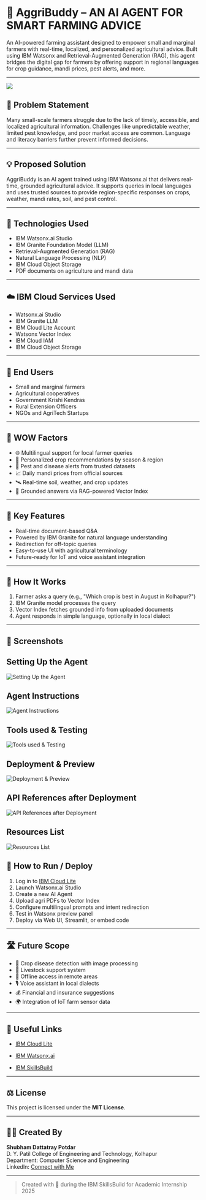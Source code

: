 # 🌾 AggriBuddy – AN AI AGENT FOR SMART FARMING ADVICE


An AI-powered farming assistant designed to empower small and marginal farmers with real-time, localized, and personalized agricultural advice. Built using IBM Watsonx and Retrieval-Augmented Generation (RAG), this agent bridges the digital gap for farmers by offering support in regional languages for crop guidance, mandi prices, pest alerts, and more.

---
![](farmai.png)

## 🧩 Problem Statement

Many small-scale farmers struggle due to the lack of timely, accessible, and localized agricultural information. Challenges like unpredictable weather, limited pest knowledge, and poor market access are common. Language and literacy barriers further prevent informed decisions.

---

## 💡 Proposed Solution

AggriBuddy is an AI agent trained using IBM Watsonx.ai that delivers real-time, grounded agricultural advice. It supports queries in local languages and uses trusted sources to provide region-specific responses on crops, weather, mandi rates, soil, and pest control.

---

## 🧠 Technologies Used

- IBM Watsonx.ai Studio  
- IBM Granite Foundation Model (LLM)  
- Retrieval-Augmented Generation (RAG)  
- Natural Language Processing (NLP)  
- IBM Cloud Object Storage  
- PDF documents on agriculture and mandi data  

---

## ☁️ IBM Cloud Services Used

- Watsonx.ai Studio  
- IBM Granite LLM  
- IBM Cloud Lite Account  
- Watsonx Vector Index  
- IBM Cloud IAM  
- IBM Cloud Object Storage  

---

## 👥 End Users

- Small and marginal farmers  
- Agricultural cooperatives  
- Government Krishi Kendras  
- Rural Extension Officers  
- NGOs and AgriTech Startups  

---

## 🌟 WOW Factors

- 🌐 Multilingual support for local farmer queries  
- 🌱 Personalized crop recommendations by season & region  
- 🐛 Pest and disease alerts from trusted datasets  
- 📈 Daily mandi prices from official sources  
- 🛰️ Real-time soil, weather, and crop updates  
- 🤖 Grounded answers via RAG-powered Vector Index  

---

## 🧪 Key Features

- Real-time document-based Q&A  
- Powered by IBM Granite for natural language understanding  
- Redirection for off-topic queries  
- Easy-to-use UI with agricultural terminology  
- Future-ready for IoT and voice assistant integration  

---

## 🚀 How It Works

1. Farmer asks a query (e.g., "Which crop is best in August in Kolhapur?")
2. IBM Granite model processes the query
3. Vector Index fetches grounded info from uploaded documents
4. Agent responds in simple language, optionally in local dialect

---
## 📸 Screenshots
## Setting Up the Agent 
![Setting Up the Agent](msetting%20up.png)

## Agent Instructions  
![Agent Instructions](agent_instruction.png)

## Tools used & Testing  
![Tools used & Testing](otool_testing.png)

## Deployment & Preview  
![Deployment & Preview](Deployment_preview.png)

## API References after Deployment  
![API References after Deployment](API.png)

## Resources List  
![Resources List](resource_list.png)

## 📌 How to Run / Deploy

1. Log in to [IBM Cloud Lite](https://cloud.ibm.com)  
2. Launch Watsonx.ai Studio  
3. Create a new AI Agent  
4. Upload agri PDFs to Vector Index  
5. Configure multilingual prompts and intent redirection  
6. Test in Watsonx preview panel  
7. Deploy via Web UI, Streamlit, or embed code  

---

## 🛣️ Future Scope

- 🌾 Crop disease detection with image processing  
- 🐓 Livestock support system  
- 📶 Offline access in remote areas  
- 🎙️ Voice assistant in local dialects  
- 💰 Financial and insurance suggestions  
- 🌍 Integration of IoT farm sensor data  

---

## 🔗 Useful Links

- [IBM Cloud Lite](https://cloud.ibm.com)  
- [IBM Watsonx.ai](https://www.ibm.com/products/watsonx)  

- [IBM SkillsBuild](https://skillsbuild.org)  

---

## ⚖️ License

This project is licensed under the **MIT License**.

---

## 🙋‍♂️ Created By

**Shubham Dattatray Potdar**  
D. Y. Patil College of Engineering and Technology, Kolhapur  
Department: Computer Science and Engineering  
LinkedIn: [Connect with Me](https://www.linkedin.com/in/shubhampotdar07x)

---

> Created with 💙 during the IBM SkillsBuild for Academic Internship 2025  
